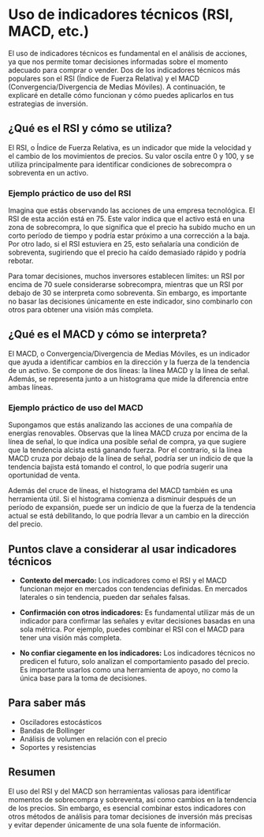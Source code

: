 # Uso de indicadores técnicos (RSI, MACD, etc.)

El uso de indicadores técnicos es fundamental en el análisis de acciones, ya que nos permite tomar decisiones informadas sobre el momento adecuado para comprar o vender. Dos de los indicadores técnicos más populares son el RSI (Índice de Fuerza Relativa) y el MACD (Convergencia/Divergencia de Medias Móviles). A continuación, te explicaré en detalle cómo funcionan y cómo puedes aplicarlos en tus estrategias de inversión.

## ¿Qué es el RSI y cómo se utiliza?

El RSI, o Índice de Fuerza Relativa, es un indicador que mide la velocidad y el cambio de los movimientos de precios. Su valor oscila entre 0 y 100, y se utiliza principalmente para identificar condiciones de sobrecompra o sobreventa en un activo.

### Ejemplo práctico de uso del RSI

Imagina que estás observando las acciones de una empresa tecnológica. El RSI de esta acción está en 75. Este valor indica que el activo está en una zona de sobrecompra, lo que significa que el precio ha subido mucho en un corto período de tiempo y podría estar próximo a una corrección a la baja. Por otro lado, si el RSI estuviera en 25, esto señalaría una condición de sobreventa, sugiriendo que el precio ha caído demasiado rápido y podría rebotar.

Para tomar decisiones, muchos inversores establecen límites: un RSI por encima de 70 suele considerarse sobrecompra, mientras que un RSI por debajo de 30 se interpreta como sobreventa. Sin embargo, es importante no basar las decisiones únicamente en este indicador, sino combinarlo con otros para obtener una visión más completa.

## ¿Qué es el MACD y cómo se interpreta?

El MACD, o Convergencia/Divergencia de Medias Móviles, es un indicador que ayuda a identificar cambios en la dirección y la fuerza de la tendencia de un activo. Se compone de dos líneas: la línea MACD y la línea de señal. Además, se representa junto a un histograma que mide la diferencia entre ambas líneas.

### Ejemplo práctico de uso del MACD

Supongamos que estás analizando las acciones de una compañía de energías renovables. Observas que la línea MACD cruza por encima de la línea de señal, lo que indica una posible señal de compra, ya que sugiere que la tendencia alcista está ganando fuerza. Por el contrario, si la línea MACD cruza por debajo de la línea de señal, podría ser un indicio de que la tendencia bajista está tomando el control, lo que podría sugerir una oportunidad de venta.

Además del cruce de líneas, el histograma del MACD también es una herramienta útil. Si el histograma comienza a disminuir después de un período de expansión, puede ser un indicio de que la fuerza de la tendencia actual se está debilitando, lo que podría llevar a un cambio en la dirección del precio.

## Puntos clave a considerar al usar indicadores técnicos

- **Contexto del mercado:** Los indicadores como el RSI y el MACD funcionan mejor en mercados con tendencias definidas. En mercados laterales o sin tendencia, pueden dar señales falsas.
  
- **Confirmación con otros indicadores:** Es fundamental utilizar más de un indicador para confirmar las señales y evitar decisiones basadas en una sola métrica. Por ejemplo, puedes combinar el RSI con el MACD para tener una visión más completa.

- **No confiar ciegamente en los indicadores:** Los indicadores técnicos no predicen el futuro, solo analizan el comportamiento pasado del precio. Es importante usarlos como una herramienta de apoyo, no como la única base para la toma de decisiones.

## Para saber más

- Osciladores estocásticos
- Bandas de Bollinger
- Análisis de volumen en relación con el precio
- Soportes y resistencias

## Resumen

El uso del RSI y del MACD son herramientas valiosas para identificar momentos de sobrecompra y sobreventa, así como cambios en la tendencia de los precios. Sin embargo, es esencial combinar estos indicadores con otros métodos de análisis para tomar decisiones de inversión más precisas y evitar depender únicamente de una sola fuente de información.